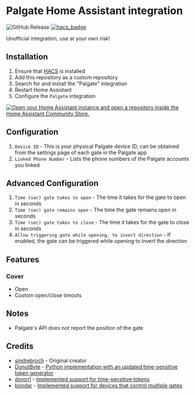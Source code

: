 # Palgate Home Assistant integration

![GitHub Release](https://img.shields.io/github/v/release/ShonP40/ha-palgate?style=flat-square)
[![hacs_badge](https://img.shields.io/badge/HACS-Custom-41BDF5.svg)](https://github.com/hacs/integration)

Unofficial integration, use at your own risk!

## Installation

1. Ensure that [HACS](https://hacs.xyz/) is installed
2. Add this repository as a custom repository
3. Search for and install the "Palgate" integration
4. Restart Home Assistant
5. Configure the `Palgate` integration

[![Open your Home Assistant instance and open a repository inside the Home Assistant Community Store.](https://my.home-assistant.io/badges/hacs_repository.svg)](https://my.home-assistant.io/redirect/hacs_repository/?owner=ShonP40&repository=ha-palgate&category=Integration)

## Configuration

1. `Device ID` - This is your physical Palgate device ID, can be obtained from the settings page of each gate in the Palgate app
2. `Linked Phone Number` - Lists the phone numbers of the Palgate accounts you linked

## Advanced Configuration
1. `Time (sec) gate takes to open` - The time it takes for the gate to open in seconds
2. `Time (sec) gate remains open` - The time the gate remains open in seconds
3. `Time (sec) gate takes to close` - The time it takes for the gate to close in seconds
4. `Allow triggering gate while opening, to invert direction` - If enabled, the gate can be triggered while opening to invert the direction

## Features
### Cover
- Open
- Custom open/close timouts

## Notes
- Palgate's API does not report the position of the gate

## Credits
- [sindrebroch](https://github.com/sindrebroch) - Original creator
- [DonutByte](https://github.com/DonutByte) - [Python implementation with an updated time-sensitive token generator](https://github.com/DonutByte/pylgate)
- [doron1](https://github.com/doron1) - [Implemented support for time-sensitive tokens](https://github.com/ShonP40/ha-palgate/pull/4)
- [bondar](https://github.com/bondar) - [Implemented support for devices that control multiple gates](https://github.com/ShonP40/ha-palgate/pull/18)
